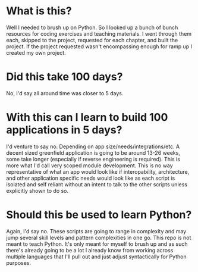 # What is this?
Well I needed to brush up on Python. So I looked up a bunch of bunch resources for coding exercises and teaching materials. I went through them each, skipped to the project, requested for each chapter, and built the project. If the project requested wasn't encompassing enough for ramp up I created my own project.

# Did this take 100 days?
No, I'd say all around time was closer to 5 days.

# With this can I learn to build 100 applications in 5 days?
I'd venture to say no. Depending on app size/needs/integrations/etc. A decent sized greenfield application is going to be around 13-26 weeks, some take longer (especially if reverse engineering is required). This is more what I'd call very scoped module development. This is no way representative of what an app would look like if interopability, architecture, and other application specific needs would look like as each script is isolated and self reliant without an intent to talk to the other scripts unless explicitly shown to do so.

# Should this be used to learn Python?
Again, I'd say no. These scripts are going to range in complexity and may jump several skill levels and pattern complexities in one go. This repo is not meant to teach Python. It's only meant for myself to brush up and as such there's already going to be a lot I already know from working across multiple languages that I'll pull out and just adjust syntactically for Python purposes.